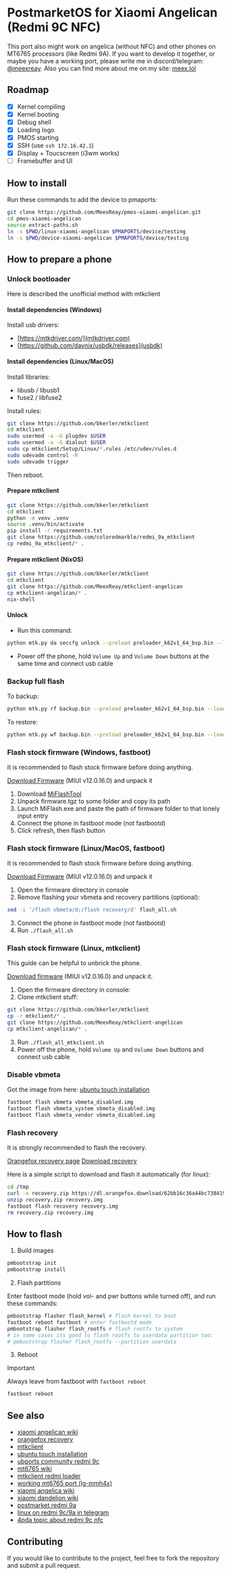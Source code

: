 # PostmarketOS for Xiaomi Angelican (Redmi 9C NFC)

This port also might work on angelica (without NFC) and other phones on MT6765 processors (like Redmi 9A).
If you want to develop it together, or maybe you have a working port, please write me in discord/telegram: [@meexreay](https://meexreay.t.me). 
Also you can find more about me on my site: [meex.lol](https://meex.lol/about)

## Roadmap

- [x] Kernel compiling
- [x] Kernel booting
- [x] Debug shell
- [x] Loading logo
- [x] PMOS starting
- [x] SSH (use `ssh 172.16.42.1`)
- [x] Display + Toucscreen (i3wm works) 
- [ ] Framebuffer and UI
 
## How to install

Run these commands to add the device to pmaports:

```bash
git clone https://github.com/MeexReay/pmos-xiaomi-angelican.git
cd pmos-xiaomi-angelican
source extract-paths.sh
ln -s $PWD/linux-xiaomi-angelican $PMAPORTS/device/testing
ln -s $PWD/device-xiaomi-angelican $PMAPORTS/device/testing
```

## How to prepare a phone

### Unlock bootloader

Here is described the unofficial method with mtkclient

#### Install dependencies (Windows)

Install usb drivers:
  
- [https://mtkdriver.com/](mtkdriver.com)
- [https://github.com/daynix/usbdk/releases](usbdk)

#### Install dependencies (Linux/MacOS)
 
Install libraries:
  
- libusb / libusb1
- fuse2 / libfuse2
 
Install rules:
  
```bash
git clone https://github.com/bkerler/mtkclient
cd mtkclient
sudo usermod -a -G plugdev $USER
sudo usermod -a -G dialout $USER
sudo cp mtkclient/Setup/Linux/*.rules /etc/udev/rules.d
sudo udevadm control -R
sudo udevadm trigger
```
 
Then reboot.

#### Prepare mtkclient

```bash
git clone https://github.com/bkerler/mtkclient
cd mtkclient
python -m venv .venv
source .venv/bin/activate
pip install -r requirements.txt
git clone https://github.com/coloredmarble/redmi_9a_mtkclient
cp redmi_9a_mtkclient/* .
```

#### Prepare mtkclient (NixOS)

```bash
git clone https://github.com/bkerler/mtkclient
cd mtkclient
git clone https://github.com/MeexReay/mtkclient-angelican
cp mtkclient-angelican/* .
nix-shell
```

#### Unlock

- Run this command:

```bash
python mtk.py da seccfg unlock --preload preloader_k62v1_64_bsp.bin --loader n.bin
```

- Power off the phone, hold `Volume Up` and `Volume Down` buttons at the same time and connect usb cable

### Backup full flash

To backup:

```bash
python mtk.py rf backup.bin --preload preloader_k62v1_64_bsp.bin --loader n.bin
```

To restore:

```bash
python mtk.py wf backup.bin --preload preloader_k62v1_64_bsp.bin --loader n.bin
```

### Flash stock firmware (Windows, fastboot)

It is recommended to flash stock firmware before doing anything.

[Download Firmware](https://xmfirmwareupdater.com/miui/angelican/stable/V12.0.16.0.QCSMIXM/) (MIUI v12.0.16.0) and unpack it

1. Download [MiFlashTool](https://cdn.alsgp0.fds.api.mi-img.com/micomm/MiFlash2020-3-14-0.rar)
2. Unpack firmware.tgz to some folder and copy its path
3. Launch MiFlash.exe and paste the path of firmware folder to that lonely input entry
4. Connect the phone in fastboot mode (not fastbootd)
5. Click refresh, then flash button

### Flash stock firmware (Linux/MacOS, fastboot)

It is recommended to flash stock firmware before doing anything.

[Download Firmware](https://xmfirmwareupdater.com/miui/angelican/stable/V12.0.16.0.QCSMIXM/) (MIUI v12.0.16.0) and unpack it

1. Open the firmware directory in console
2. Remove flashing your vbmeta and recovery partitions (optional):

```bash
sed -i '/flash vbmeta/d;/flash recovery/d' flash_all.sh
```

3. Connect the phone in fastboot mode (not fastbootd)
4. Run `./flash_all.sh`

### Flash stock firmware (Linux, mtkclient)

This guide can be helpful to unbrick the phone.

[Download firmware](https://xmfirmwareupdater.com/miui/angelican/stable/V12.0.16.0.QCSMIXM/) (MIUI v12.0.16.0) and unpack it.

1. Open the firmware directory in console:
2. Clone mtkclient stuff:

```bash
git clone https://github.com/bkerler/mtkclient
cp -r mtkclient/* .
git clone https://github.com/MeexReay/mtkclient-angelican
cp mtkclient-angelican/* .
```

3. Run `./flash_all_mtkclient.sh`
4. Power off the phone, hold `Volume Up` and `Volume Down` buttons and connect usb cable

### Disable vbmeta

Got the image from here: [ubuntu touch installation](https://gist.github.com/sivinnguyen/a6f65c5af9198d40d396e11048512347)

```bash
fastboot flash vbmeta vbmeta_disabled.img
fastboot flash vbmeta_system vbmeta_disabled.img
fastboot flash vbmeta_vendor vbmeta_disabled.img
```

### Flash recovery

It is strongly recommended to flash the recovery.

[Orangefox recovery page](https://orangefox.download/device/61f1325a775bca54ef3bf25f)
[Download recovery](https://dl.orangefox.download/62bb16c36a44bc738419d9bb)

Here is a simple script to download and flash it automatically (for linux):

```bash
cd /tmp
curl -o recovery.zip https://dl.orangefox.download/62bb16c36a44bc738419d9bb
unzip recovery.zip recovery.img
fastboot flash recovery recovery.img
rm recovery.zip recovery.img
```

## How to flash

1. Build images

```bash
pmbootstrap init
pmbootstrap install
```

2. Flash partitions

Enter fastboot mode (hold vol- and pwr buttons while turned off), and run these commands:

```bash
pmbootstrap flasher flash_kernel # flash kernel to boot
fastboot reboot fastboot # enter fastbootd mode
pmbootstrap flasher flash_rootfs # flash rootfs to system
# in some cases its good to flash rootfs to userdata partition too:
# pmbootstrap flasher flash_rootfs --partition userdata
```

3. Reboot

> [!IMPORTANT]
> Always leave from fastboot with `fastboot reboot`

```bash
fastboot reboot
```

## See also

- [xiaomi angelican wiki](https://wiki.postmarketos.org/wiki/Xiaomi_Redmi_9C_NFC_(xiaomi-angelican))
- [orangefox recovery](https://orangefox.download/device/61f1325a775bca54ef3bf25f)
- [mtkclient](https://github.com/bkerler/mtkclient)
- [ubuntu touch installation](https://gist.github.com/sivinnguyen/a6f65c5af9198d40d396e11048512347)
- [ubports community redmi 9c](https://gitlab.com/ubports/porting/community-ports/android10/xiaomi-redmi-9c)
- [mt6765 wiki](https://wiki.postmarketos.org/wiki/MediaTek_Helio_P35_(MT6765))
- [mtkclient redmi loader](https://github.com/coloredmarble/redmi_blossom)
- [working mt6765 port (lg-mmh4x)](https://wiki.postmarketos.org/wiki/LG_K40_AT%26T_(lg-mmh4x))
- [xiaomi angelica wiki](https://wiki.postmarketos.org/wiki/Xiaomi_Redmi_9C_(xiaomi-angelica))
- [xiaomi dandelion wiki](https://wiki.postmarketos.org/wiki/Xiaomi_Redmi_9A_(xiaomi-dandelion))
- [postmarket redmi 9a](https://github.com/SheatNoisette/postmarket_redmi_9a)
- [linux on redmi 9c/9a in telegram](https://t.me/linux_garden)
- [4pda topic about redmi 9c nfc](https://4pda.to/forum/index.php?showtopic=1012866)

## Contributing

If you would like to contribute to the project, feel free to fork the repository and submit a pull request.
